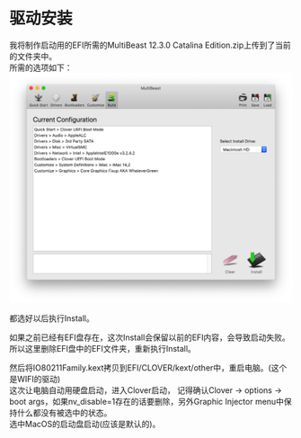 # 驱动安装

我将制作启动用的EFI所需的MultiBeast 12.3.0 Catalina Edition.zip上传到了当前的文件夹中。  
所需的选项如下：  
![](assets/2020-12-10-00-20-51.png)

都选好以后执行Install。

如果之前已经有EFI盘存在，这次Install会保留以前的EFI内容，会导致启动失败。  
所以这里删除EFI盘中的EFI文件夹，重新执行Install。

然后将IO80211Family.kext拷贝到EFI/CLOVER/kext/other中，重启电脑。(这个是WIFI的驱动)  
这次让电脑自动用硬盘启动，进入Clover启动，
记得确认Clover -> options -> boot args，如果nv_disable=1存在的话要删除，另外Graphic Injector menu中保持什么都没有被选中的状态。  
选中MacOS的启动盘启动(应该是默认的)。

